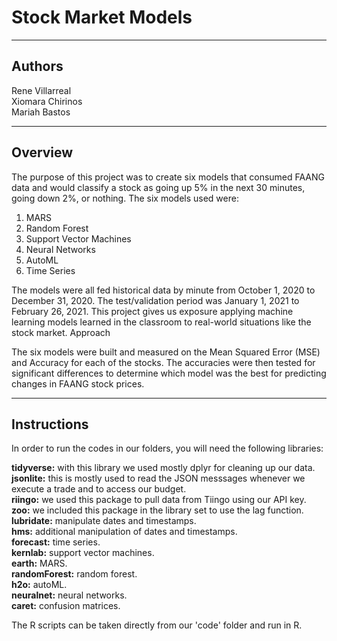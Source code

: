 # Stock Market Models

***

## Authors

Rene Villarreal <br>
Xiomara Chirinos <br>
Mariah Bastos <br>

***

## Overview

The purpose of this project was to create six models that consumed FAANG data and would classify a stock as going up 5% in the next 30 minutes, going down 2%, or nothing. The six models used were: 

1. MARS <br>
2. Random Forest <br>
3. Support Vector Machines <br>
4. Neural Networks <br>
5. AutoML <br>
6. Time Series <br>

The models were all fed historical data by minute from October 1, 2020 to December 31, 2020. The test/validation period was January 1, 2021 to February 26, 2021. This project gives us exposure applying machine learning models learned in the classroom to real-world situations like the stock market. 
Approach

The six models were built and measured on the Mean Squared Error (MSE) and Accuracy for each of the stocks. The accuracies were then tested for significant differences to determine which model was the best for predicting changes in FAANG stock prices. 

***

## Instructions

In order to run the codes in our folders, you will need the following libraries: 

**tidyverse:** with this library we used mostly dplyr for cleaning up our data. <br>
**jsonlite:** this is mostly used to read the JSON messsages whenever we execute a trade and to access our budget. <br>
**riingo:** we used this package to pull data from Tiingo using our API key. <br>
**zoo:** we included this package in the library set to use the lag function. <br>
**lubridate:** manipulate dates and timestamps. <br>
**hms:** additional manipulation of dates and timestamps. <br>
**forecast:** time series. <br>
**kernlab:** support vector machines. <br>
**earth:** MARS. <br>
**randomForest:** random forest. <br>
**h2o:** autoML. <br>
**neuralnet:** neural networks. <br>
**caret:** confusion matrices. <br>

The R scripts can be taken directly from our 'code' folder and run in R.
